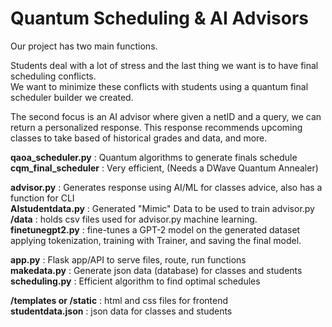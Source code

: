 # Quantum Scheduling & AI Advisors

Our project has two main functions.

Students deal with a lot of stress and the last thing we want is to have final scheduling conflicts.\
We want to minimize these conflicts with students using a quantum final scheduler builder we created.

The second focus is an AI advisor where given a netID and a query, we can return a personalized response.
This response recommends upcoming classes to take based of historical grades and data, and more.

**qaoa_scheduler.py** : Quantum algorithms to generate finals schedule\
**cqm_final_scheduler** : Very efficient, (Needs a DWave Quantum Annealer)

**advisor.py** : Generates response using AI/ML for classes advice, also has a function for CLI\
**AIstudentdata.py** : Generated "Mimic" Data to be used to train advisor.py\
**/data** : holds csv files used for advisor.py machine learning.\
**finetunegpt2.py** : fine-tunes a GPT-2 model on the generated dataset applying tokenization, training with Trainer, and saving the final model.

**app.py** : Flask app/API to serve files, route, run functions\
**makedata.py** : Generate json data (database) for classes and students\
**scheduling.py** : Efficient algorithm to find optimal schedules

**/templates or /static** : html and css files for frontend\
**studentdata.json** : json data for classes and students
